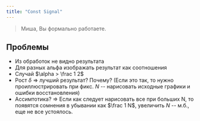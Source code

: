 ```yaml
---
title: "Const Signal"
---
```

>Миша, Вы формально работаете.


## Проблемы
* Из обработок не видно результата
* Для разных альфа изображать результат как соотношения
* Случай $\alpha > \frac 1 2$ 
* Рост $\delta$ => лучший результат? Почему? 
	(Если это так, то нужно проиллюстрировать при фикс. $N$ -- нарисовать исходные графики и ошибки восстановления)
* Ассимтотика? => Если как следует нарисовать все при больших N, то появятся сомнения в убывании как $\frac 1 N$, увеличить $N$ -- м.б., еще не все устоялось.


